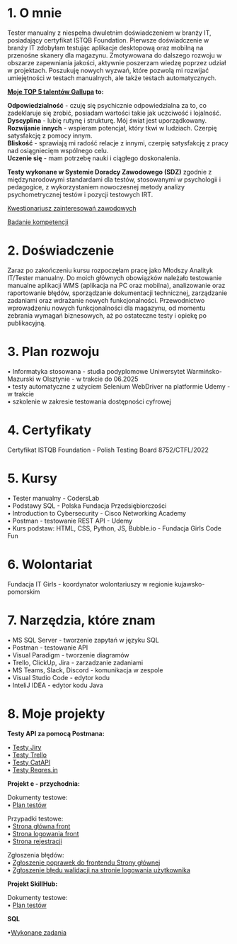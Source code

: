
# **1. O mnie**     

Tester manualny z niespełna dwuletnim doświadczeniem w branży IT, posiadający certyfikat ISTQB Foundation. Pierwsze doświadczenie w branży IT zdobyłam testując aplikacje desktopową oraz mobilną na przenośne skanery dla magazynu. Zmotywowana do dalszego rozwoju w obszarze zapewniania jakości, aktywnie poszerzam wiedzę poprzez udział w projektach. Poszukuję nowych wyzwań, które pozwolą mi rozwijać umiejętności w testach manualnych, ale także testach automatycznych.    

**[Moje TOP 5 talentów Gallupa](https://drive.google.com/file/d/1yeA4RT8mD1uAq6rxnDT4P0RfzmE66e0I/view?usp=drive_link) to:**   

**Odpowiedzialność** - czuję się psychicznie odpowiedzialna za to, co zadeklaruje się zrobić, posiadam wartości takie jak uczciwość i lojalność.   
**Dyscyplina** - lubię rutynę i strukturę. Mój świat jest uporządkowany.    
**Rozwijanie innych** - wspieram potencjał, który tkwi w ludziach. Czerpię satysfakcję z pomocy innym.   
**Bliskość** - sprawiają mi radość relacje z innymi, czerpię satysfakcję z pracy nad osiągniecięm wspólnego celu.   
**Uczenie się** - mam potrzebę nauki i ciągłego doskonalenia.    

**Testy wykonane w Systemie Doradcy Zawodowego (SDZ)** zgodnie z międzynarodowymi standardami dla testów, stosowanymi w psychologii i pedagogice, z wykorzystaniem nowoczesnej metody analizy psychometrycznej testów i pozycji testowych IRT.   

[Kwestionariusz zainteresowań zawodowych](https://drive.google.com/file/d/1px8pkptLQLe_lGf0WYSlz1HYqOM9J1OG/view?usp=drive_link)    

[Badanie kompetencji](https://drive.google.com/file/d/15tlVYUegX1_7q0EkH0aZ4Kmodxs5XAa8/view?usp=drive_link)    


# **2. Doświadczenie**

   Zaraz po zakończeniu kursu rozpoczęłam pracę jako Młodszy Analityk IT/Tester manualny. 
Do moich głównych obowiązków należało testowanie manualne aplikacji WMS (aplikacja na PC oraz mobilna), analizowanie oraz raportowanie błędów, sporządzanie dokumentacji
technicznej, zarządzanie zadaniami oraz wdrażanie nowych funkcjonalności. 
Przewodnictwo wprowadzeniu nowych funkcjonalności dla magazynu, od momentu zebrania wymagań biznesowych, aż po ostateczne testy i opiekę po publikacyjną.

# **3. Plan rozwoju**
          
   • Informatyka stosowana - studia podyplomowe Uniwersytet Warmińsko-Mazurski w Olsztynie - w trakcie do 06.2025     
   • testy automatyczne z użyciem Selenium WebDriver na platformie Udemy - w trakcie       
   • szkolenie w zakresie testowania dostępności cyfrowej     
   
# **4. Certyfikaty**

   Certyfikat ISTQB Foundation  - Polish Testing Board 8752/CTFL/2022

# **5. Kursy**

   • Tester manualny - CodersLab   
   • Podstawy SQL - Polska Fundacja Przedsiębiorczości   
   • Introduction to Cybersecurity - Cisco Networking Academy   
   • Postman - testowanie REST API - Udemy   
   • Kurs podstaw: HTML, CSS, Python, JS, Bubble.io - Fundacja Girls Code Fun  

# **6. Wolontariat**

   Fundacja IT Girls - koordynator wolontariuszy w regionie kujawsko-pomorskim     

# **7. Narzędzia, które znam**

• MS SQL Server - tworzenie zapytań w języku SQL   
• Postman - testowanie API  
• Visual Paradigm - tworzenie diagramów   
• Trello, ClickUp, Jira - zarzadzanie zadaniami    
• MS Teams, Slack, Discord - komunikacja w zespole  
• Visual Studio Code - edytor kodu  
• InteliJ IDEA - edytor kodu Java  

# **8. Moje projekty**


**Testy API za pomocą Postmana:**    

• [Testy Jiry](https://github.com/jprzybytkowska/Jira-Postman-tests)    
• [Testy Trello](https://github.com/jprzybytkowska/Trello-Postman-Tests)   
• [Testy CatAPI](https://github.com/jprzybytkowska/TheCatAPI-Postman-Tests)   
• [Testy Reqres.in](https://github.com/jprzybytkowska/reqres.in-Postman-Tests)  


**Projekt e - przychodnia:**  

Dokumenty testowe:   
• [Plan testów](https://github.com/jprzybytkowska/Dokumenty-testowe-Projekt-Przychodnia/blob/main/PLAN%20TESTO%CC%81W%20e-przychodnia.pdf)  
            
Przypadki testowe:   
• [Strona główna front](https://docs.google.com/spreadsheets/d/1P97LOrVHQD8s6V1xENHK320XPEoqtapy5ZtchSUQJ5c/edit?usp=drive_link)    
• [Strona logowania front](https://docs.google.com/spreadsheets/d/1Dz729Q3Z0zhLQ1ErEvl2vnZogJzcP1HOTskVsiCakg0/edit?usp=drive_link)    
• [Strona rejestracji](https://docs.google.com/spreadsheets/d/1BQllDz7C_nhCOElG0e4XuiVRyjWcAJGr6fKVmZ1Jzpg/edit?usp=drive_link)   
            
Zgłoszenia błędów:   
• [Zgłoszenie poprawek do frontendu Strony głównej](https://drive.google.com/file/d/12QYOiOYfC98prvUsA6YEcV540SjVXJ-m/view?usp=sharing)   
• [Zgłoszenie błędu walidacji na stronie logowania użytkownika](https://drive.google.com/file/d/1bTFVvZoyhC0Ro7HZ2orzd_1EBhnshbzT/view?usp=sharing)     

**Projekt SkillHub:** 

Dokumenty testowe:   
• [Plan testów](https://github.com/jprzybytkowska/Dokumenty-Testowe-Projekt-SkillHub/blob/main/PLAN%20TESTO%CC%81W%20SkillHub.pdf)   


**SQL**   
 
•[Wykonane zadania](https://github.com/jprzybytkowska/SQL)    












